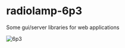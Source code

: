 # radiolamp-6p3
Some gui/server libraries for web applications


![6p3](адрес:6p3.jpg "Radiolamp 6p3")
